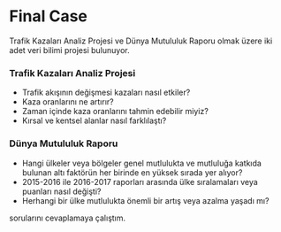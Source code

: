 # Final Case
Trafik Kazaları Analiz Projesi ve Dünya Mutululuk Raporu olmak üzere iki adet veri bilimi projesi bulunuyor.

### Trafik Kazaları Analiz Projesi
- Trafik akışının değişmesi kazaları nasıl etkiler?
- Kaza oranlarını ne artırır?
- Zaman içinde kaza oranlarını tahmin edebilir miyiz?
- Kırsal ve kentsel alanlar nasıl farklılaştı? 


### Dünya Mutululuk Raporu
- Hangi ülkeler veya bölgeler genel mutlulukta ve mutluluğa katkıda bulunan altı faktörün her birinde en yüksek sırada yer alıyor?
- 2015-2016 ile 2016-2017 raporları arasında ülke sıralamaları veya puanları nasıl değişti?
- Herhangi bir ülke mutlulukta önemli bir artış veya azalma yaşadı mı?

sorularını cevaplamaya çalıştım.
